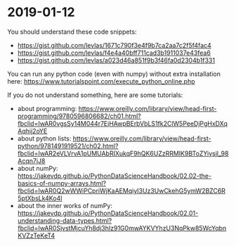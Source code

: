 # 2019-01-12

You should understand these code snippets:

- https://gist.github.com/levlas/1671c790f3e4f9b7ca2aa7c2f5f4fac4
- https://gist.github.com/levlas/f4e4a40bff711cad3b1911037e43fea6
- https://gist.github.com/levlas/a023d46a851f9b3f46fa0d2304b1f331

You can run any python code (even with numpy) without extra installation here:
https://www.tutorialspoint.com/execute_python_online.php

If you do not understand something, here are some tutorials:

- about programming: https://www.oreilly.com/library/view/head-first-programming/9780596806682/ch01.html?fbclid=IwAR0vgsSy14M044r7EjHAwpBErbVbLS1fk2ClW5PeeDjPgHxDXqAqhij2oYE
- about python lists: https://www.oreilly.com/library/view/head-first-python/9781491919521/ch02.html?fbclid=IwAR2eVLVrvA1pUMUAbRIXukqF9hQK6UZzRRMIK9BToZYiysil_98Acqn7jJ8
- about numPy: https://jakevdp.github.io/PythonDataScienceHandbook/02.02-the-basics-of-numpy-arrays.html?fbclid=IwAR0Q2wWWiPCpriWjKaAEMqiyI3Uz3UwCkehG5ymW2BZC6R5ptXbsLk4Ko4I
- about the inner works of numPy: https://jakevdp.github.io/PythonDataScienceHandbook/02.01-understanding-data-types.html?fbclid=IwAR0SjvstMjcuYh8dj3hIz91G0mwAYKVYhzU3NqPkw85WcYqbnKVZzTeKeT4


